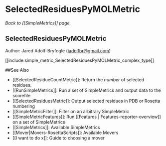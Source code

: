 # SelectedResiduesPyMOLMetric
*Back to [[SimpleMetrics]] page.*
## SelectedResiduesPyMOLMetric

Author: Jared Adolf-Bryfogle (jadolfbr@gmail.com)

[[include:simple_metric_SelectedResiduesPyMOLMetric_complex_type]]

##See Also

* [[SelectedResidueCountMetric]]: Return the _number_ of selected residues.
* [[RunSimpleMetrics]]: Run a set of SimpleMetrics and output data to the scorefile
* [[SelectedResiduesMetric]]: Output selected residues in PDB or Rosetta numbering
* [[SimpleMetricFilter]]: Filter on an arbitrary SimpleMetric
* [[SimpleMetricFeatures]]: Run [[Features | Features-reporter-overview]] on a set of SimpleMetrics
* [[SimpleMetrics]]: Available SimpleMetrics
* [[Mover|Movers-RosettaScripts]]: Available Movers
* [[I want to do x]]: Guide to choosing a mover